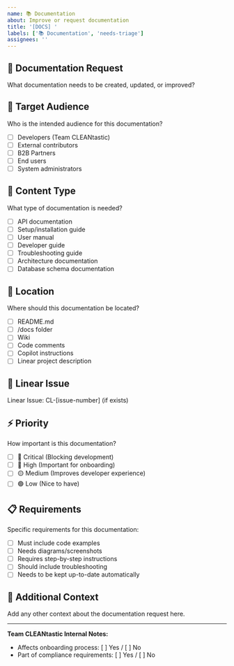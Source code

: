 ```yaml
---
name: 📚 Documentation
about: Improve or request documentation
title: '[DOCS] '
labels: ['📚 Documentation', 'needs-triage']
assignees: ''
---
```


## 📖 Documentation Request

What documentation needs to be created, updated, or improved?

## 🎯 Target Audience

Who is the intended audience for this documentation?

- [ ] Developers (Team CLEANtastic)
- [ ] External contributors
- [ ] B2B Partners
- [ ] End users
- [ ] System administrators

## 📝 Content Type

What type of documentation is needed?

- [ ] API documentation
- [ ] Setup/installation guide
- [ ] User manual
- [ ] Developer guide
- [ ] Troubleshooting guide
- [ ] Architecture documentation
- [ ] Database schema documentation

## 📍 Location

Where should this documentation be located?

- [ ] README.md
- [ ] /docs folder
- [ ] Wiki
- [ ] Code comments
- [ ] Copilot instructions
- [ ] Linear project description

## 🔗 Linear Issue

Linear Issue: CL-[issue-number] (if exists)

## ⚡ Priority

How important is this documentation?

- [ ] 🚨 Critical (Blocking development)
- [ ] 🔴 High (Important for onboarding)
- [ ] 🟡 Medium (Improves developer experience)
- [ ] 🟢 Low (Nice to have)

## 📋 Requirements

Specific requirements for this documentation:

- [ ] Must include code examples
- [ ] Needs diagrams/screenshots
- [ ] Requires step-by-step instructions
- [ ] Should include troubleshooting
- [ ] Needs to be kept up-to-date automatically

## 📝 Additional Context

Add any other context about the documentation request here.

---

**Team CLEANtastic Internal Notes:**

- Affects onboarding process: [ ] Yes / [ ] No
- Part of compliance requirements: [ ] Yes / [ ] No
